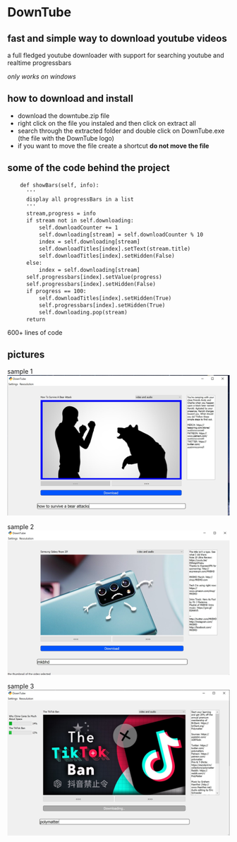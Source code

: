 # DownTube

## fast and simple way to download youtube videos
a full fledged youtube downloader with support for searching youtube and 
realtime progressbars

*only works on windows*


## how to download and install
* download the downtube.zip file
* right click on the file you instaled and then click on extract all
* search through the extracted folder and double click on DownTube.exe (the file with the DownTube logo)
* if you want to move the file create a shortcut **do not move the file**

## some of the code behind the project
  ```
      def showBars(self, info):
        '''
        display all progressBars in a list
        '''
        stream,progress = info
        if stream not in self.downloading:
            self.downloadCounter += 1
            self.downloading[stream] = self.downloadCounter % 10
            index = self.downloading[stream]
            self.downloadTitles[index].setText(stream.title)
            self.downloadTitles[index].setHidden(False)
        else:
            index = self.downloading[stream]
        self.progressbars[index].setValue(progress)
        self.progressbars[index].setHidden(False)
        if progress == 100:
            self.downloadTitles[index].setHidden(True)
            self.progressbars[index].setHidden(True)
            self.downloading.pop(stream)
        return
  ```
  600+ lines of code

## pictures
sample 1
![downtube demo picture 1](./demos/bear.jpg?raw=true "Title")

sample 2
![downtube demo picture 2](./demos/phone.jpg?raw=true "Title")


sample 3
![downtube demo picture 3](./demos/tiktok.jpg?raw=true "Title")
